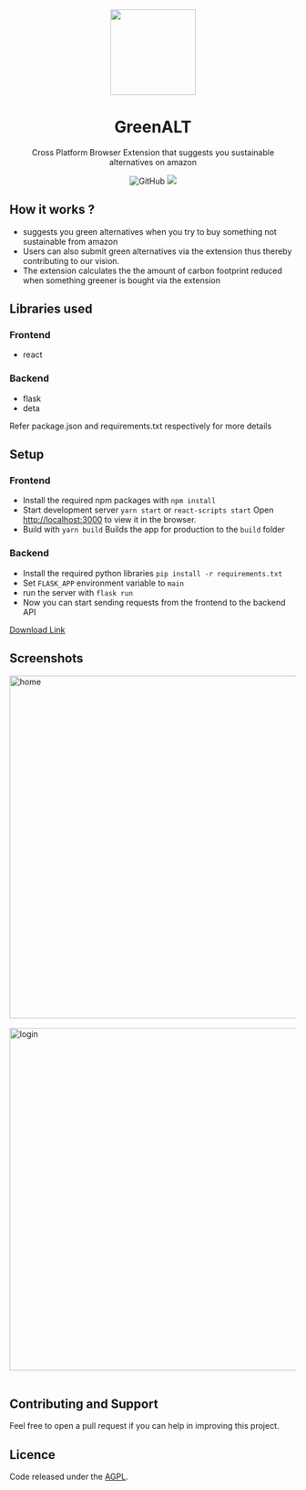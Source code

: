 <div align="center"><img width="150" src="assets/logo.png" /></div>
<h1 align="center">GreenALT</h1>
<p align="center">Cross Platform Browser Extension that suggests you sustainable alternatives on amazon</p>
<div align="center">
  <img alt="GitHub" src="https://img.shields.io/github/license/mdb571/tuplesquad?style=flat-square">
<a href="https://hits.seeyoufarm.com"><img src="https://hits.seeyoufarm.com/api/count/incr/badge.svg?url=https%3A%2F%2Fgithub.com%2Fmdb571%2Fthreadunni&count_bg=%2379C83D&title_bg=%23555555&icon=&icon_color=%23E7E7E7&title=hits&edge_flat=true"/></a>
</div>
<!-- <h3 align="center">Made by <a href="https://github.com/mdb571">@mdb571⚡</a> & <a href="https://github.com/bmnidhin">@bmnidhin:rocket:</a></h3> -->

## How it works ?
-  <Insert Name> suggests you green alternatives when you try to buy something not sustainable from amazon
- Users can also submit green alternatives via the extension thus thereby contributing to our vision.
- The extension calculates the the amount of carbon footprint reduced when something greener is bought via the extension

## Libraries used
### Frontend
- react
  
### Backend
- flask 
- deta

Refer package.json and requirements.txt respectively for more details

## Setup
### Frontend
- Install the required npm packages with `npm install`
- Start development server `yarn start` or `react-scripts start`
  Open [http://localhost:3000](http://localhost:3000) to view it in the browser.
- Build with `yarn build`
  Builds the app for production to the `build` folder 
  
### Backend 
- Install the required python libraries `pip install -r requirements.txt`
- Set `FLASK_APP` environment variable to `main`
- run the server with `flask run`
- Now you can start sending requests from the frontend to the backend API

[Download Link](https://threadunni.tech) 
## Screenshots

<div>
  <img width="600" src="assets/home.png" alt="home" />
</div>
<br/>


<div>
  <img width="600" src="assets/login.png" alt="login" />
</div>
<br/>


## Contributing and Support

Feel free to open a pull request if you can help in improving this project.


## Licence

Code released under the [AGPL](LICENSE).

